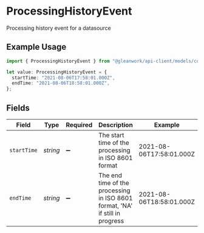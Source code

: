 # ProcessingHistoryEvent

Processing history event for a datasource

## Example Usage

```typescript
import { ProcessingHistoryEvent } from "@gleanwork/api-client/models/components";

let value: ProcessingHistoryEvent = {
  startTime: "2021-08-06T17:58:01.000Z",
  endTime: "2021-08-06T18:58:01.000Z",
};
```

## Fields

| Field                                                                        | Type                                                                         | Required                                                                     | Description                                                                  | Example                                                                      |
| ---------------------------------------------------------------------------- | ---------------------------------------------------------------------------- | ---------------------------------------------------------------------------- | ---------------------------------------------------------------------------- | ---------------------------------------------------------------------------- |
| `startTime`                                                                  | *string*                                                                     | :heavy_minus_sign:                                                           | The start time of the processing in ISO 8601 format                          | 2021-08-06T17:58:01.000Z                                                     |
| `endTime`                                                                    | *string*                                                                     | :heavy_minus_sign:                                                           | The end time of the processing in ISO 8601 format, 'NA' if still in progress | 2021-08-06T18:58:01.000Z                                                     |
